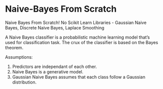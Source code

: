 # Naive-Bayes From Scratch
Naive Bayes From Scratch! No Scikit Learn Libraries - Gaussian Naive Bayes, Discrete Naive Bayes, Laplace Smoothing

A Naive Bayes classifier is a probabilistic machine learning model that’s used for classification task. 
The crux of the classifier is based on the Bayes theorem.


Assumptions: 
1) Predictors are independant of each other.
2) Naive Bayes is a generative model.
3) Gaussian Naive Bayes assumes that each class follow a Gaussian distribution.
